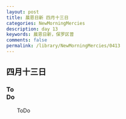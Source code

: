 ```yaml
---
layout: post
title: 晨恩日新 四月十三日
categories: NewMorningMercies
description: day 13
keywords: 晨恩日新，保罗区普
comments: false
permalink: /library/NewMorningMercies/0413
---
```


## 四月十三日

### To <br> Do


&emsp;&emsp;ToDo